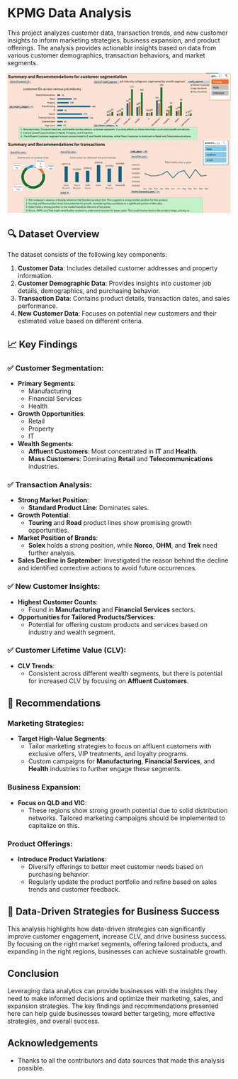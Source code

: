 # KPMG Data Analysis

This project analyzes customer data, transaction trends, and new customer insights to inform marketing strategies, business expansion, and product offerings. The analysis provides actionable insights based on data from various customer demographics, transaction behaviors, and market segments.

<img src="Screenshot 2024-08-12 130517.png" alt="My Photo" width="1000"/>

## 🔍 Dataset Overview

The dataset consists of the following key components:

1. **Customer Data**: Includes detailed customer addresses and property information.
2. **Customer Demographic Data**: Provides insights into customer job details, demographics, and purchasing behavior.
3. **Transaction Data**: Contains product details, transaction dates, and sales performance.
4. **New Customer Data**: Focuses on potential new customers and their estimated value based on different criteria.

## 📈 Key Findings

### ✅ Customer Segmentation:
- **Primary Segments**: 
  - Manufacturing
  - Financial Services
  - Health
- **Growth Opportunities**:
  - Retail
  - Property
  - IT
- **Wealth Segments**:
  - **Affluent Customers**: Most concentrated in **IT** and **Health**.
  - **Mass Customers**: Dominating **Retail** and **Telecommunications** industries.

### ✅ Transaction Analysis:
- **Strong Market Position**:
  - **Standard Product Line**: Dominates sales.
- **Growth Potential**:
  - **Touring** and **Road** product lines show promising growth opportunities.
- **Market Position of Brands**:
  - **Solex** holds a strong position, while **Norco**, **OHM**, and **Trek** need further analysis.
- **Sales Decline in September**: Investigated the reason behind the decline and identified corrective actions to avoid future occurrences.

### ✅ New Customer Insights:
- **Highest Customer Counts**: 
  - Found in **Manufacturing** and **Financial Services** sectors.
- **Opportunities for Tailored Products/Services**: 
  - Potential for offering custom products and services based on industry and wealth segment.

### ✅ Customer Lifetime Value (CLV):
- **CLV Trends**: 
  - Consistent across different wealth segments, but there is potential for increased CLV by focusing on **Affluent Customers**.

## 📝 Recommendations

### Marketing Strategies:
- **Target High-Value Segments**:
  - Tailor marketing strategies to focus on affluent customers with exclusive offers, VIP treatments, and loyalty programs.
  - Custom campaigns for **Manufacturing**, **Financial Services**, and **Health** industries to further engage these segments.

### Business Expansion:
- **Focus on QLD and VIC**:
  - These regions show strong growth potential due to solid distribution networks. Tailored marketing campaigns should be implemented to capitalize on this.
  
### Product Offerings:
- **Introduce Product Variations**: 
  - Diversify offerings to better meet customer needs based on purchasing behavior.
  - Regularly update the product portfolio and refine based on sales trends and customer feedback.
  
## 🚀 Data-Driven Strategies for Business Success

This analysis highlights how data-driven strategies can significantly improve customer engagement, increase CLV, and drive business success. By focusing on the right market segments, offering tailored products, and expanding in the right regions, businesses can achieve sustainable growth.

## Conclusion

Leveraging data analytics can provide businesses with the insights they need to make informed decisions and optimize their marketing, sales, and expansion strategies. The key findings and recommendations presented here can help guide businesses toward better targeting, more effective strategies, and overall success.



## Acknowledgements
- Thanks to all the contributors and data sources that made this analysis possible.
